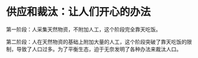 # 供应和裁汰：让人们开心的办法

第一阶段：人采集天然物资，不附加人工，这个阶段完全靠天吃饭。

第二阶段：人在天然物资的基础上附加大量的人工，这个阶段突破了靠天吃饭的限制，导致了人口过多。为了平衡生态，迫于无奈发明了各种办法来裁汰人口。
